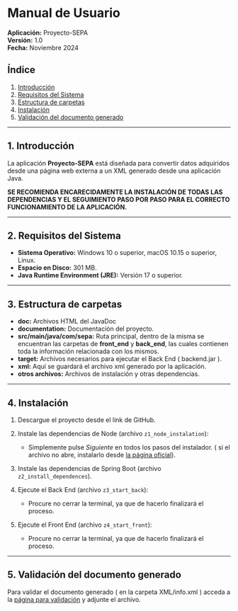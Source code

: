# Manual de Usuario  
**Aplicación:** Proyecto-SEPA  
**Versión:** 1.0  
**Fecha:** Noviembre 2024  

## Índice  
1. [Introducción](#1-introducción)  
2. [Requisitos del Sistema](#2-requisitos-del-sistema)  
3. [Estructura de carpetas](#3-estructura-de-carpetas)
4. [Instalación](#4-instalación)  
5. [Validación del documento generado](#5-validación-del-documento-generado)

---

## 1. Introducción  
La aplicación **Proyecto-SEPA** está diseñada para convertir datos adquiridos desde una página web externa a un XML generado desde una aplicación Java.  

**SE RECOMIENDA ENCARECIDAMENTE LA INSTALACIÓN DE TODAS LAS DEPENDENCIAS Y EL SEGUIMIENTO PASO POR PASO PARA EL CORRECTO FUNCIONAMIENTO DE LA APLICACIÓN.**

---

## 2. Requisitos del Sistema  
- **Sistema Operativo:** Windows 10 o superior, macOS 10.15 o superior, Linux.  
- **Espacio en Disco:** 301 MB.  
- **Java Runtime Environment (JRE):** Versión 17 o superior.  

---

## 3. Estructura de carpetas
- **doc:** Archivos HTML del JavaDoc
- **documentation:** Documentación del proyecto.
- **src/main/java/com/sepa:** Ruta principal, dentro de la misma se encuentran las carpetas de **front_end** y **back_end**, las cuales contienen toda la información relacionada con los mismos.
- **target:** Archivos necesarios para ejecutar el Back End ( backend.jar ).
- **xml:** Aquí se guardará el archivo xml generado por la aplicación.
- **otros archivos:** Archivos de instalación y otras dependencias.
  
---

## 4. Instalación  
1. Descargue el proyecto desde el link de GitHub.  
2. Instale las dependencias de Node (archivo `z1_node_instalation`):  
   - Simplemente pulse *Siguiente* en todos los pasos del instalador. ( si el archivo no abre, instalarlo desde [la página oficial](https://nodejs.org/dist/v22.11.0/node-v22.11.0-x64.msi)).
    
3. Instale las dependencias de Spring Boot (archivo `z2_install_dependences`).  
4. Ejecute el Back End (archivo `z3_start_back`):  
   - Procure no cerrar la terminal, ya que de hacerlo finalizará el proceso.  
5. Ejecute el Front End (archivo `z4_start_front`):  
   - Procure no cerrar la terminal, ya que de hacerlo finalizará el proceso.  

---

## 5. Validación del documento generado  
Para validar el documento generado ( en la carpeta XML/info.xml ) acceda a la [página para validación](https://www.lasosl.com/validacion-ficheros-sepa) y adjunte el archivo.  

